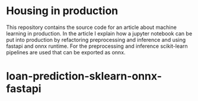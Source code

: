 # Housing in production
This repository contains the source code for an article about machine learning in production. In the article I explain how a jupyter notebook can be put into production by refactoring preprocessing and inference and using fastapi and onnx runtime. For the preprocessing and inference scikit-learn pipelines are used that can be exported as onnx.
# loan-prediction-sklearn-onnx-fastapi
